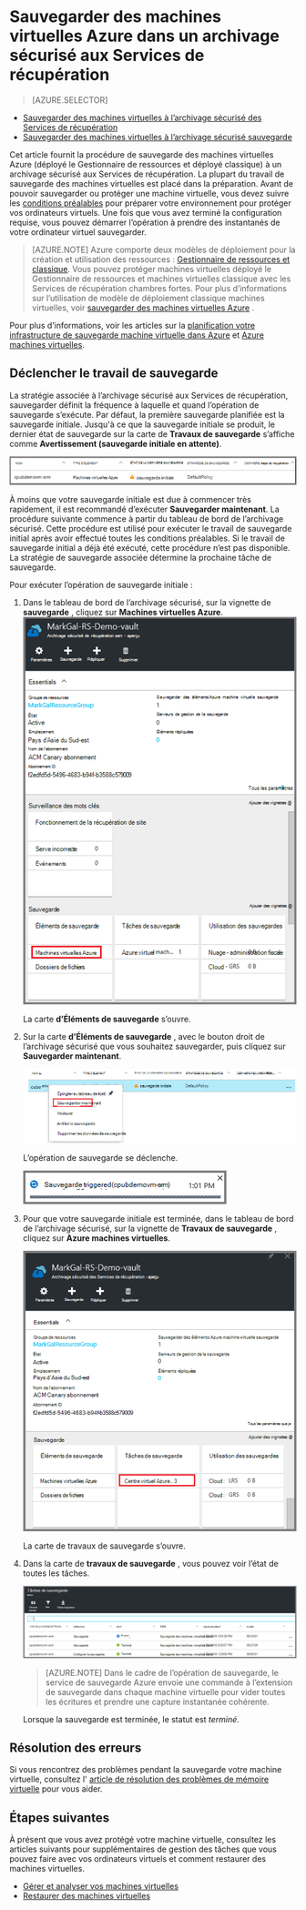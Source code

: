 <properties
    pageTitle="Sauvegarder des machines virtuelles Azure à un archivage sécurisé aux Services de récupération | Microsoft Azure"
    description="Découvrir, enregistrer et sauvegarder Azure machines virtuelles à un archivage sécurisé des services de récupération avec ces procédures de sauvegarde des machines virtuelles Azure."
    services="backup"
    documentationCenter=""
    authors="markgalioto"
    manager="cfreeman"
    editor=""
    keywords="sauvegarde des machines virtuelles ; sauvegarder la machine virtuelle ; sauvegarde et récupération d’urgence ; sauvegarde de machine virtuelle processeur"/>

<tags
    ms.service="backup"
    ms.workload="storage-backup-recovery"
    ms.tgt_pltfrm="na"
    ms.devlang="na"
    ms.topic="article"
    ms.date="07/29/2016"
    ms.author="trinadhk; jimpark; markgal;"/>


# <a name="back-up-azure-vms-to-a-recovery-services-vault"></a>Sauvegarder des machines virtuelles Azure dans un archivage sécurisé aux Services de récupération

> [AZURE.SELECTOR]
- [Sauvegarder des machines virtuelles à l’archivage sécurisé des Services de récupération](backup-azure-arm-vms.md)
- [Sauvegarder des machines virtuelles à l’archivage sécurisé sauvegarde](backup-azure-vms.md)

Cet article fournit la procédure de sauvegarde des machines virtuelles Azure (déployé le Gestionnaire de ressources et déployé classique) à un archivage sécurisé aux Services de récupération. La plupart du travail de sauvegarde des machines virtuelles est placé dans la préparation. Avant de pouvoir sauvegarder ou protéger une machine virtuelle, vous devez suivre les [conditions préalables](backup-azure-arm-vms-prepare.md) pour préparer votre environnement pour protéger vos ordinateurs virtuels. Une fois que vous avez terminé la configuration requise, vous pouvez démarrer l’opération à prendre des instantanés de votre ordinateur virtuel sauvegarder.

>[AZURE.NOTE] Azure comporte deux modèles de déploiement pour la création et utilisation des ressources : [Gestionnaire de ressources et classique](../resource-manager-deployment-model.md). Vous pouvez protéger machines virtuelles déployé le Gestionnaire de ressources et machines virtuelles classique avec les Services de récupération chambres fortes. Pour plus d’informations sur l’utilisation de modèle de déploiement classique machines virtuelles, voir [sauvegarder des machines virtuelles Azure](backup-azure-vms.md) .

Pour plus d’informations, voir les articles sur la [planification votre infrastructure de sauvegarde machine virtuelle dans Azure](backup-azure-vms-introduction.md) et [Azure machines virtuelles](https://azure.microsoft.com/documentation/services/virtual-machines/).

## <a name="triggering-the-back-up-job"></a>Déclencher le travail de sauvegarde

La stratégie associée à l’archivage sécurisé aux Services de récupération, sauvegarder définit la fréquence à laquelle et quand l’opération de sauvegarde s’exécute. Par défaut, la première sauvegarde planifiée est la sauvegarde initiale. Jusqu'à ce que la sauvegarde initiale se produit, le dernier état de sauvegarde sur la carte de **Travaux de sauvegarde** s’affiche comme **Avertissement (sauvegarde initiale en attente)**.

![Sauvegarde en attente](./media/backup-azure-vms-first-look-arm/initial-backup-not-run.png)

À moins que votre sauvegarde initiale est due à commencer très rapidement, il est recommandé d’exécuter **Sauvegarder maintenant**. La procédure suivante commence à partir du tableau de bord de l’archivage sécurisé. Cette procédure est utilisé pour exécuter le travail de sauvegarde initial après avoir effectué toutes les conditions préalables. Si le travail de sauvegarde initial a déjà été exécuté, cette procédure n’est pas disponible. La stratégie de sauvegarde associée détermine la prochaine tâche de sauvegarde.  

Pour exécuter l’opération de sauvegarde initiale :

1. Dans le tableau de bord de l’archivage sécurisé, sur la vignette de **sauvegarde** , cliquez sur **Machines virtuelles Azure**. <br/>
    ![Icône Paramètres](./media/backup-azure-vms-first-look-arm/rs-vault-in-dashboard-backup-vms.png)

    La carte **d’Éléments de sauvegarde** s’ouvre.

2. Sur la carte **d’Éléments de sauvegarde** , avec le bouton droit de l’archivage sécurisé que vous souhaitez sauvegarder, puis cliquez sur **Sauvegarder maintenant**.

    ![Icône Paramètres](./media/backup-azure-vms-first-look-arm/back-up-now.png)

    L’opération de sauvegarde se déclenche. <br/>

    ![Travail de sauvegarde déclenché](./media/backup-azure-vms-first-look-arm/backup-triggered.png)

3. Pour que votre sauvegarde initiale est terminée, dans le tableau de bord de l’archivage sécurisé, sur la vignette de **Travaux de sauvegarde** , cliquez sur **Azure machines virtuelles**.

    ![Vignette de travaux de sauvegarde](./media/backup-azure-vms-first-look-arm/open-backup-jobs.png)

    La carte de travaux de sauvegarde s’ouvre.

4. Dans la carte de **travaux de sauvegarde** , vous pouvez voir l’état de toutes les tâches.

    ![Vignette de travaux de sauvegarde](./media/backup-azure-vms-first-look-arm/backup-jobs-in-jobs-view.png)

    >[AZURE.NOTE] Dans le cadre de l’opération de sauvegarde, le service de sauvegarde Azure envoie une commande à l’extension de sauvegarde dans chaque machine virtuelle pour vider toutes les écritures et prendre une capture instantanée cohérente.

    Lorsque la sauvegarde est terminée, le statut est *terminé*.


## <a name="troubleshooting-errors"></a>Résolution des erreurs
Si vous rencontrez des problèmes pendant la sauvegarde votre machine virtuelle, consultez l' [article de résolution des problèmes de mémoire virtuelle](backup-azure-vms-troubleshoot.md) pour vous aider.

## <a name="next-steps"></a>Étapes suivantes

À présent que vous avez protégé votre machine virtuelle, consultez les articles suivants pour supplémentaires de gestion des tâches que vous pouvez faire avec vos ordinateurs virtuels et comment restaurer des machines virtuelles.

- [Gérer et analyser vos machines virtuelles](backup-azure-manage-vms.md)
- [Restaurer des machines virtuelles](backup-azure-arm-restore-vms.md)
